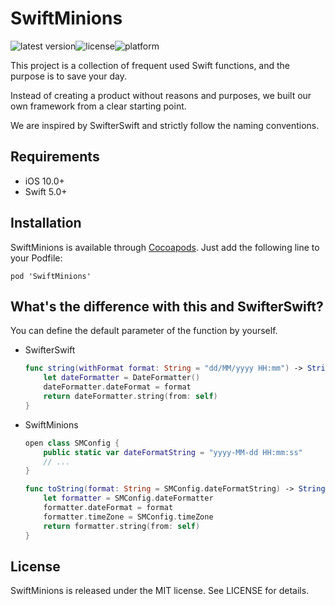 # SwiftMinions

![latest version](https://img.shields.io/cocoapods/v/SwiftMinions)![license](https://img.shields.io/github/license/SwiftMinions/SwiftMinions)![platform](https://img.shields.io/cocoapods/p/SwiftMinions)

This project is a collection of frequent used Swift functions, and the purpose is to save your day.

Instead of creating a product without reasons and purposes, we built our own framework from a clear starting point.

We are inspired by SwifterSwift and strictly follow the naming conventions.

## Requirements

-   iOS 10.0+
-   Swift 5.0+

## Installation

SwiftMinions is available through [Cocoapods](http://cocoapods.org). Just add the following line to your Podfile:

```
pod 'SwiftMinions'
```

## What's the difference with this and SwifterSwift?

You can define the default parameter of the function by yourself.

-   SwifterSwift

    ```swift
    func string(withFormat format: String = "dd/MM/yyyy HH:mm") -> String {
        let dateFormatter = DateFormatter()
        dateFormatter.dateFormat = format
        return dateFormatter.string(from: self)
    }
    ```

-   SwiftMinions

    ```swift
    open class SMConfig {
        public static var dateFormatString = "yyyy-MM-dd HH:mm:ss"
        // ...  
    }

    func toString(format: String = SMConfig.dateFormatString) -> String {
        let formatter = SMConfig.dateFormatter
        formatter.dateFormat = format
        formatter.timeZone = SMConfig.timeZone
        return formatter.string(from: self)
    }
    ```

## License

SwiftMinions is released under the MIT license. See LICENSE for details.
